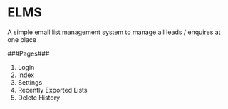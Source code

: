 # ELMS
A simple email list management system to manage all leads / enquires at one place

###Pages###
1. Login
2. Index 
3. Settings 
4. Recently Exported Lists
5. Delete History 

